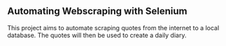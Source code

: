 ## Automating Webscraping with Selenium

This project aims to automate scraping quotes from the internet to a local database. The quotes will then be used to create a daily diary. 

